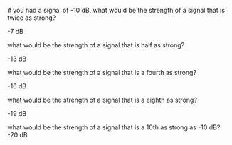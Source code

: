 if you had a signal of -10 dB, 
what would be the strength of a signal that is twice as strong?

-7 dB

what would be the strength of a signal that is half as strong?

-13 dB

what would be the strength of a signal that is a fourth as strong?

-16 dB

what would be the strength of a signal that is a eighth as strong?

-19 dB

what would be the strength of a signal that is a 10th as strong as -10 dB?
-20 dB


